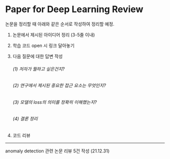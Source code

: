 # Paper for Deep Learning Review

논문을 정리할 때 아래와 같은 순서로 작성하여 정리할 예정.

1. 논문에서 제시된 아이디어 정리 (3-5줄 이내)
2. 학습 코드 open 시 링크 달아놓기
3. 다음 질문에 대한 답변 작성
   
   ###### (1) 저자가 뭘하고 싶은건지?
   ###### (2) 연구에서 제시된 중요한 접근 요소는 무엇인지?
   ###### (3) 모델의 loss의 의미를 정확히 이해했는지?
   ###### (4) 결론 정리
   
4. 코드 리뷰

--------------------------------------------------------------
anomaly detection 관련 논문 리뷰 5건 작성 (21.12.31)
